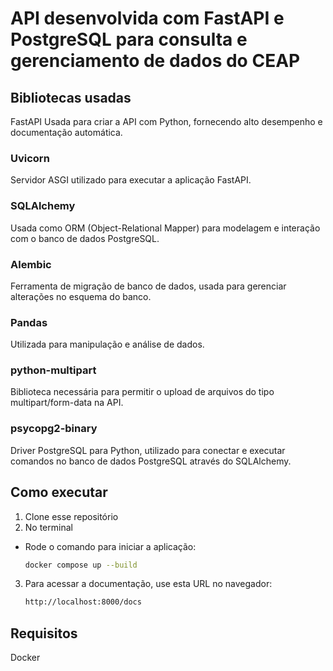# API desenvolvida com FastAPI e PostgreSQL para consulta e gerenciamento de dados do CEAP

## Bibliotecas usadas
FastAPI
Usada para criar a API com Python, fornecendo alto desempenho e documentação automática.

### Uvicorn
Servidor ASGI utilizado para executar a aplicação FastAPI.

### SQLAlchemy
Usada como ORM (Object-Relational Mapper) para modelagem e interação com o banco de dados PostgreSQL.

### Alembic
Ferramenta de migração de banco de dados, usada para gerenciar alterações no esquema do banco.

### Pandas
Utilizada para manipulação e análise de dados.

### python-multipart
Biblioteca necessária para permitir o upload de arquivos do tipo multipart/form-data na API.

### psycopg2-binary
Driver PostgreSQL para Python, utilizado para conectar e executar comandos no banco de dados PostgreSQL através do SQLAlchemy.

## Como executar

1. Clone esse repositório
2. No terminal
  - Rode o comando para iniciar a aplicação:
    ```bash
    docker compose up --build
    ```
3. Para acessar a documentação, use esta URL no navegador: 
    ```bash
    http://localhost:8000/docs
    ```

## Requisitos
Docker
